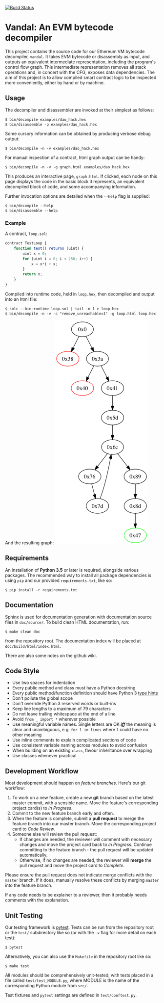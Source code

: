 [![Build Status](https://travis-ci.com/usyd-blockchain/vandal-decompiler.svg?token=pNXdH9q71L2RqUA87Yqx&branch=master)](https://travis-ci.com/usyd-blockchain/vandal-decompiler)

# Vandal: An EVM bytecode decompiler

This project contains the source code for our Ethereum VM bytecode decompiler,
`vandal`.
It takes EVM bytecode or disassembly as input, and outputs an equivalent
intermediate representation, including the program's control flow graph.
This intermediate representation removes all stack operations and, in concert
with the CFG, exposes data dependencies. The aim of this project is to allow
compiled smart contract logic to be inspected more conveniently,
either by hand or by machine.

## Usage

The decompiler and disassembler are invoked at their simplest as follows:

```
$ bin/decompile examples/dao_hack.hex
$ bin/disassemble -p examples/dao_hack.hex
```

Some cursory information can be obtained by producing verbose debug output:

```
$ bin/decompile -n -v examples/dao_hack.hex
```

For manual inspection of a contract, html graph output can be handy:

```
$ bin/decompile -n -v -g graph.html examples/dao_hack.hex
```

This produces an interactive page, `graph.html`. If clicked, each node on this
page displays the code in the basic block it represents, an equivalent
decompiled block of code, and some accompanying information.


Further invocation options are detailed when the `--help` flag is supplied:

```
$ bin/decompile --help
$ bin/disassemble --help
```

### Example

A contract, `loop.sol`: 
```javascript
contract TestLoop {
    function test() returns (uint) {
        uint x = 0;
        for (uint i = 0; i < 256; i++) {
            x = x*i + x;
        }
        return x;
    }
}
```

Compiled into runtime code, held in `loop.hex`, then decompiled
and output into an html file:
```
$ solc --bin-runtime loop.sol | tail -n 1 > loop.hex
$ bin/decompile -n -v -c "remove_unreachable=1" -g loop.html loop.hex
```

And the resulting graph:
![The derived control flow graph.](.loop.png)


## Requirements

An installation of **Python 3.5** or later is required, alongside various
packages. The recommended way to install all package dependencies is using
`pip` and our provided `requirements.txt`, like so:

```
$ pip install -r requirements.txt
```


## Documentation

Sphinx is used for documentation generation with documentation source files in
`doc/source/`. To build clean HTML documentation, run:

```
$ make clean doc
```

from the repository root. The documentation index will be placed at
`doc/build/html/index.html`.

There are also some notes on the github wiki.


## Code Style

- Use two spaces for indentation
- Every public method and class must have a Python docstring
- Every public method/function definition should have Python 3
  [type hints](https://docs.python.org/3/library/typing.html)
- Don't pollute the global scope
- Don't override Python 3 reserved words or built-ins
- Keep line lengths to a maximum of 79 characters
- Do not leave trailing whitespace at the end of a line
- Avoid `from _ import *` wherever possible
- Use meaningful variable names. Single letters are OK ***iff*** the meaning is
  clear and unambiguous, e.g. `for l in lines` where `l` could have no other
  meaning
- Use inline comments to explain complicated sections of code
- Use consistent variable naming across modules to avoid confusion
- When building on an existing `class`, favour inheritance over wrapping
- Use classes whenever practical

## Development Workflow

Most development should happen on *feature branches*. Here's our git workflow:

1. To work on a new feature, create a new **git** branch based on the latest
   master commit, with a sensible name. Move the feature's corresponding
   project card(s) to *In Progress*.
2. Commit to the new feature branch early and often.
3. When the feature is complete, submit a **pull request** to merge
   the feature branch into our master branch. Move the corresponding project
   card to *Code Review*.
4. Someone else will review the pull request:
    - If changes are needed, the reviewer will comment with necessary changes
      and move the project card back to *In Progress*. Continue committing to
      the feature branch - the pull request will be updated automatically.
    - Otherwise, if no changes are needed, the reviewer will **merge** the pull
      request and move the project card to *Complete*.

Please ensure the pull request does not indicate merge conflicts with the
`master` branch. If it does, manually resolve these conflicts by merging
`master` into the feature branch.

If any code needs to be explainer to a reviewer, then it probably needs
comments with the explanation.

## Unit Testing

Our testing framework is [pytest](http://doc.pytest.org/). Tests can be run
from the repository root or the `test/` subdirectory like so (or with the `-v`
flag for more detail on each test):

```
$ pytest
```

Alternatively, you can also use the `Makefile` in the repository root like so:

```
$ make test
```

All modules should be comprehensively unit-tested, with tests placed in a file
called `test/test_MODULE.py`, where MODULE is the name of the corresponding
Python module from `src/`.

Test fixtures and `pytest` settings are defined in `test/conftest.py`.
